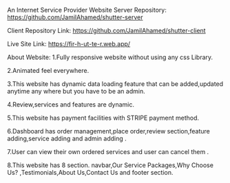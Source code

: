 An Internet Service Provider Website
Server Repository:
https://github.com/JamilAhamed/shutter-server

Client Repository Link:
https://github.com/JamilAhamed/shutter-client

Live Site Link:
https://fir-h-ut-te-r.web.app/

About Website:
1.Fully responsive website without using any css Library.

2.Animated feel everywhere.

3.This website has dynamic data loading feature that can be added,updated anytime any where but you have to be an admin.

4.Review,services and features are dynamic.

5.This website has payment facilities with STRIPE payment method.

6.Dashboard has order management,place order,review section,feature adding,service adding and admin adding .

7.User can view their own ordered services and user can cancel them .

8.This website has 8 section. navbar,Our Service Packages,Why Choose Us? ,Testimonials,About Us,Contact Us and footer section.
